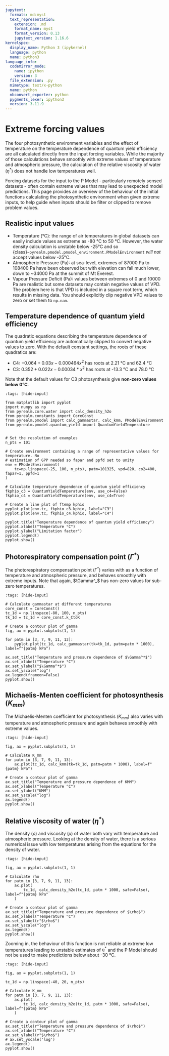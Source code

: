 ```yaml
---
jupytext:
  formats: md:myst
  text_representation:
    extension: .md
    format_name: myst
    format_version: 0.13
    jupytext_version: 1.16.6
kernelspec:
  display_name: Python 3 (ipykernel)
  language: python
  name: python3
language_info:
  codemirror_mode:
    name: ipython
    version: 3
  file_extension: .py
  mimetype: text/x-python
  name: python
  nbconvert_exporter: python
  pygments_lexer: ipython3
  version: 3.11.9
---
```


# Extreme forcing values

The four photosynthetic environment variables and the effect of temperature on the
temperature dependence of quantum yield efficiency are all calculated directly from the
input forcing variables. While the majority of those calculations behave smoothly with
extreme values of temperature and atmospheric pressure, the calculation of the relative
viscosity of water ($\eta^{\ast}$) does not handle low temperatures well.

Forcing datasets for the input to the P Model - particularly remotely sensed datasets -
often contain extreme values that may lead to unexpected model predictions. This page
provides an overview of the behaviour of the initial functions calculating the
photosynthetic environment when given extreme inputs, to help guide when inputs should
be filter or clipped to remove problem values.

## Realistic input values

- Temperature (°C): the range of air temperatures in global datasets can easily include
  values as extreme as -80 °C to 50 °C. However, the water density calculation is
  unstable below -25°C and so
  {class}`~pyrealm.pmodel.pmodel_environment.PModelEnvironment` _will
  not_ accept values below -25°C.
- Atmospheric Pressure (Pa): at sea-level, extremes of 87000 Pa to 108400 Pa have been
  observed but with elevation can fall much lower, down to ~34000 Pa at the summit of Mt
  Everest.
- Vapour Pressure Deficit (Pa): values between extremes of 0 and 10000 Pa are realistic
  but some datasets may contain negative values of VPD. The problem here is that VPD is
  included in a square root term, which results in missing data. You should explicitly
  clip negative VPD values to zero or set them to `np.nan`.

## Temperature dependence of quantum yield efficiency

The quadratic equations describing the temperature dependence of quantum yield efficiency
are automatically clipped to convert negative values to zero. With the default constant
settings, the roots of these quadratics are:

- C4: $-0.064 + 0.03  x - 0.000464 x^2$ has roots at 2.21 °C and 62.4 °C
- C3: $0.352 + 0.022  x - 0.00034* x^2$ has roots at -13.3 °C and 78.0 °C

Note that the default values for C3 photosynthesis give **non-zero values below 0°C**.

```{code-cell} ipython3
:tags: [hide-input]

from matplotlib import pyplot
import numpy as np
from pyrealm.core.water import calc_density_h2o
from pyrealm.constants import CoreConst
from pyrealm.pmodel import calc_gammastar, calc_kmm, PModelEnvironment
from pyrealm.pmodel.quantum_yield import QuantumYieldTemperature


# Set the resolution of examples
n_pts = 101

# Create environment containing a range of representative values for temperature. No
# estimation of GPP needed so fapar and ppfd set to unity
env = PModelEnvironment(
    tc=np.linspace(-25, 100, n_pts), patm=101325, vpd=820, co2=400, fapar=1, ppfd=1
)

# Calculate temperature dependence of quantum yield efficiency
fkphio_c3 = QuantumYieldTemperature(env, use_c4=False)
fkphio_c4 = QuantumYieldTemperature(env, use_c4=True)

# Create a line plot of ftemp kphio
pyplot.plot(env.tc, fkphio_c3.kphio, label="C3")
pyplot.plot(env.tc, fkphio_c4.kphio, label="C4")

pyplot.title("Temperature dependence of quantum yield efficiency")
pyplot.xlabel("Temperature °C")
pyplot.ylabel("Limitation factor")
pyplot.legend()
pyplot.show()
```

## Photorespiratory compensation point ($\Gamma^*$)

<!-- markdownlint-disable-next-line MD049 -->
The photorespiratory compensation point ($\Gamma^*$) varies with as a function of
temperature and atmospheric pressure, and behaves smoothly with extreme inputs. Note
that again, $\Gamma^_$ has non-zero values for sub-zero temperatures.

```{code-cell} ipython3
:tags: [hide-input]

# Calculate gammastar at different temperatures
core_const = CoreConst()
tc_1d = np.linspace(-80, 100, n_pts)
tk_1d = tc_1d + core_const.k_CtoK

# Create a contour plot of gamma
fig, ax = pyplot.subplots(1, 1)

for patm in [3, 7, 9, 11, 13]:
    pyplot.plot(tc_1d, calc_gammastar(tk=tk_1d, patm=patm * 1000), label=f"{patm} kPa")

ax.set_title("Temperature and pressure dependence of $\Gamma^*$")
ax.set_xlabel("Temperature °C")
ax.set_ylabel("$\Gamma^*$")
ax.set_yscale("log")
ax.legend(frameon=False)
pyplot.show()
```

## Michaelis-Menten coefficient for photosynthesis ($K_{mm}$)

The Michaelis-Menten coefficient for photosynthesis ($K_{mm}$)  also varies with
temperature and atmospheric pressure and again behaves smoothly with extreme values.

```{code-cell} ipython3
:tags: [hide-input]

fig, ax = pyplot.subplots(1, 1)

# Calculate K_mm
for patm in [3, 7, 9, 11, 13]:
    ax.plot(tc_1d, calc_kmm(tk=tk_1d, patm=patm * 1000), label=f"{patm} kPa")

# Create a contour plot of gamma
ax.set_title("Temperature and pressure dependence of KMM")
ax.set_xlabel("Temperature °C")
ax.set_ylabel("KMM")
ax.set_yscale("log")
ax.legend()
pyplot.show()
```

## Relative viscosity of water ($\eta^*$)

The density ($\rho$) and viscosity ($\mu$) of water both vary with temperature and
atmospheric pressure. Looking at the density of water, there is a serious numerical
issue with low temperatures arising from the equations for the density of water.

```{code-cell} ipython3
:tags: [hide-input]

fig, ax = pyplot.subplots(1, 1)

# Calculate rho
for patm in [3, 7, 9, 11, 13]:
    ax.plot(
        tc_1d, calc_density_h2o(tc_1d, patm * 1000, safe=False), label=f"{patm} kPa"
    )

# Create a contour plot of gamma
ax.set_title(r"Temperature and pressure dependence of $\rho$")
ax.set_xlabel("Temperature °C")
ax.set_ylabel(r"$\rho$")
ax.set_yscale("log")
ax.legend()
pyplot.show()
```

Zooming in, the behaviour of this function is not reliable at extreme low temperatures
leading to unstable estimates of $\eta^*$ and the P Model should not be used to make
predictions below about -30 °C.

```{code-cell} ipython3
:tags: [hide-input]

fig, ax = pyplot.subplots(1, 1)

tc_1d = np.linspace(-40, 20, n_pts)

# Calculate K_mm
for patm in [3, 7, 9, 11, 13]:
    ax.plot(
        tc_1d, calc_density_h2o(tc_1d, patm * 1000, safe=False), label=f"{patm} kPa"
    )

# Create a contour plot of gamma
ax.set_title(r"Temperature and pressure dependence of $\rho$")
ax.set_xlabel("Temperature °C")
ax.set_ylabel(r"$\rho$")
# ax.set_yscale('log')
ax.legend()
pyplot.show()
```
